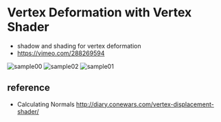 # Vertex Deformation with Vertex Shader

* shadow and shading for vertex deformation
* https://vimeo.com/288269594

![sample00](./Images/1.png)
![sample02](./Images/b.png)
![sample01](./Images/a.png)


## reference

* Calculating Normals http://diary.conewars.com/vertex-displacement-shader/

